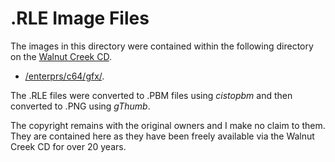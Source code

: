 # .RLE Image Files

The images in this directory were contained within the following directory on the [Walnut Creek CD](http://www.classiccmp.org/cpmarchives/ftp.php?b=cpm/Software/WalnutCD/).
* [/enterprs/c64/gfx/](http://www.classiccmp.org/cpmarchives/ftp.php?b=cpm/Software/WalnutCD/enterprs/c64/gfx/).

The .RLE files were converted to .PBM files using _cistopbm_ and then converted to .PNG using _gThumb_.

The copyright remains with the original owners and I make no claim to them.  They are contained here as they have been freely available via the Walnut Creek CD for over 20 years.

